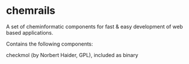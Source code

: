 chemrails
=========

A set of cheminformatic components for fast & easy development of web based applications.


Contains the following components:

checkmol (by Norbert Haider, GPL), included as binary